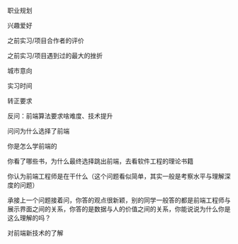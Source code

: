 职业规划

兴趣爱好

之前实习/项目合作者的评价

之前实习/项目遇到过的最大的挫折

城市意向

实习时间

转正要求

反问：前端算法要求啥难度、技术提升

问问为什么选择了前端

你是怎么学前端的

你看了哪些书，为什么最终选择跳出前端，去看软件工程的理论书籍

你认为前端工程师是在干什么（这个问题看似简单，其实一般是考察水平与理解深度的问题）

承接上一个问题接着问，你答的观点很新颖，别的同学一般答的都是前端工程师与展示界面之间的关系，你答的是数据与人的价值之间的关系，你能说说为什么你是这么理解的吗？

对前端新技术的了解
